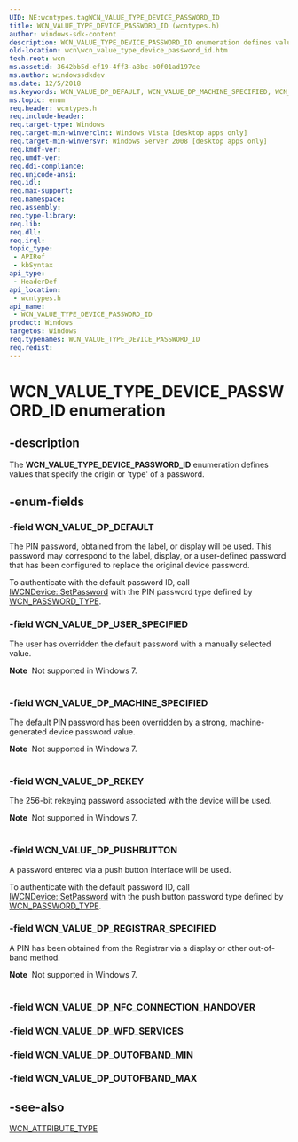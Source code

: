 ```yaml
---
UID: NE:wcntypes.tagWCN_VALUE_TYPE_DEVICE_PASSWORD_ID
title: WCN_VALUE_TYPE_DEVICE_PASSWORD_ID (wcntypes.h)
author: windows-sdk-content
description: WCN_VALUE_TYPE_DEVICE_PASSWORD_ID enumeration defines values that specify the origin or 'type' of a password.
old-location: wcn\wcn_value_type_device_password_id.htm
tech.root: wcn
ms.assetid: 3642bb5d-ef19-4ff3-a8bc-b0f01ad197ce
ms.author: windowssdkdev
ms.date: 12/5/2018
ms.keywords: WCN_VALUE_DP_DEFAULT, WCN_VALUE_DP_MACHINE_SPECIFIED, WCN_VALUE_DP_PUSHBUTTON, WCN_VALUE_DP_REGISTRAR_SPECIFIED, WCN_VALUE_DP_REKEY, WCN_VALUE_DP_USER_SPECIFIED, WCN_VALUE_TYPE_DEVICE_PASSWORD_ID, WCN_VALUE_TYPE_DEVICE_PASSWORD_ID enumeration [Windows Connect Now], wcn.wcn_value_type_device_password_id, wcntypes/WCN_VALUE_DP_DEFAULT, wcntypes/WCN_VALUE_DP_MACHINE_SPECIFIED, wcntypes/WCN_VALUE_DP_PUSHBUTTON, wcntypes/WCN_VALUE_DP_REGISTRAR_SPECIFIED, wcntypes/WCN_VALUE_DP_REKEY, wcntypes/WCN_VALUE_DP_USER_SPECIFIED, wcntypes/WCN_VALUE_TYPE_DEVICE_PASSWORD_ID
ms.topic: enum
req.header: wcntypes.h
req.include-header: 
req.target-type: Windows
req.target-min-winverclnt: Windows Vista [desktop apps only]
req.target-min-winversvr: Windows Server 2008 [desktop apps only]
req.kmdf-ver: 
req.umdf-ver: 
req.ddi-compliance: 
req.unicode-ansi: 
req.idl: 
req.max-support: 
req.namespace: 
req.assembly: 
req.type-library: 
req.lib: 
req.dll: 
req.irql: 
topic_type:
 - APIRef
 - kbSyntax
api_type:
 - HeaderDef
api_location:
 - wcntypes.h
api_name:
 - WCN_VALUE_TYPE_DEVICE_PASSWORD_ID
product: Windows
targetos: Windows
req.typenames: WCN_VALUE_TYPE_DEVICE_PASSWORD_ID
req.redist: 
---
```


# WCN_VALUE_TYPE_DEVICE_PASSWORD_ID enumeration


## -description


The <b>WCN_VALUE_TYPE_DEVICE_PASSWORD_ID</b> enumeration defines values that specify the origin or 'type' of a password.


## -enum-fields




### -field WCN_VALUE_DP_DEFAULT

The PIN password, obtained from the label, or
display will be used. This password may correspond to the label, display, or a user-defined password that has been
configured to replace the original device password.


To authenticate with the default password ID, call <a href="https://msdn.microsoft.com/51d03336-3861-4585-b493-d6765c28b1eb">IWCNDevice::SetPassword</a> with the PIN password type defined by <a href="https://msdn.microsoft.com/14bdc3d4-11eb-4361-bd28-3399c14c4d08">WCN_PASSWORD_TYPE</a>.


### -field WCN_VALUE_DP_USER_SPECIFIED

The user has overridden the default password with a manually selected value.


<div class="alert"><b>Note</b>  Not supported in Windows 7.</div>
<div> </div>

### -field WCN_VALUE_DP_MACHINE_SPECIFIED

The default PIN password has been overridden by a strong, machine-generated
device password value. 

<div class="alert"><b>Note</b>  Not supported in Windows 7.</div>
<div> </div>

### -field WCN_VALUE_DP_REKEY

The 256-bit rekeying password
associated with the device will be used.

<div class="alert"><b>Note</b>  Not supported in Windows 7.</div>
<div> </div>

### -field WCN_VALUE_DP_PUSHBUTTON

A password entered via a push button interface will be used. 

To authenticate with the default password ID, call <a href="https://msdn.microsoft.com/51d03336-3861-4585-b493-d6765c28b1eb">IWCNDevice::SetPassword</a> with the push button password type defined by <a href="https://msdn.microsoft.com/14bdc3d4-11eb-4361-bd28-3399c14c4d08">WCN_PASSWORD_TYPE</a>.


### -field WCN_VALUE_DP_REGISTRAR_SPECIFIED

A PIN has been obtained from the Registrar via a display or
other out-of-band method. 

<div class="alert"><b>Note</b>  Not supported in Windows 7.</div>
<div> </div>

### -field WCN_VALUE_DP_NFC_CONNECTION_HANDOVER


### -field WCN_VALUE_DP_WFD_SERVICES


### -field WCN_VALUE_DP_OUTOFBAND_MIN


### -field WCN_VALUE_DP_OUTOFBAND_MAX




## -see-also




<a href="https://msdn.microsoft.com/214b64c3-b1f0-46b1-b52a-b1df1bb40cf7">WCN_ATTRIBUTE_TYPE</a>
 

 

